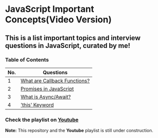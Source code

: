 # JavaScript Important Concepts(Video Version)

## This is a list important topics and interview questions in JavaScript, curated by me!

### Table of Contents

| No. | Questions                                                    |
| --- | ------------------------------------------------------------ |
| 1   | [What are Callback Functions?](https://youtu.be/nEmElIGyKGk) |
| 2   | [Promises in JavaScript](https://youtu.be/bvUD0OZOnM0)       |
| 3   | [What is Async/Await?](https://youtu.be/HKTqTlX45No)         |
| 4   | ['this' Keyword](https://youtu.be/JIs0SLRaH30)               |

### Check the playlist on [Youtube](https://youtube.com/playlist?list=PLWgH1O_994O-W_U8_633jRg2Ii8mtexRY)

**Note:** This repository and the **Youtube** playlist is still under construction.
